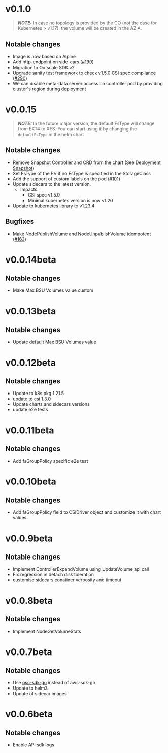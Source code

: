 # v0.1.0
> **_NOTE:_** In case no topology is provided by the CO (not the case for Kubernetes > v1.17), the volume will be created in the AZ A.
## Notable changes
* Image is now based on Alpine 
* Add http-endpoint on side-cars ([#190](https://github.com/outscale-dev/osc-bsu-csi-driver/pull/190))
* Migration to Outscale SDK v2
* Upgrade sanity test framework to check v1.5.0 CSI spec compliance ([#290](https://github.com/outscale-dev/osc-bsu-csi-driver/issues/284)) 
* We can disable meta-data server access on controller pod by providing cluster's region during deployment
# v0.0.15
> **_NOTE:_** In the future major version, the default FsType will change from EXT4 to XFS. You can start using it by changing the `defaultFsType` in the helm chart
## Notable changes
* Remove Snapshot Controller and CRD from the chart (See [Deployment Snapshot](https://kubernetes-csi.github.io/docs/snapshot-controller.html#deployment))
* Set FsType of the PV if no FsType is specified in the StorageClass
* Add the support of custom labels on the pod ([#101](https://github.com/outscale-dev/osc-bsu-csi-driver/pull/101))
* Update sidecars to the latest version. 
  * Impacts:
    * CSI spec v1.5.0
    * Minimal kubernetes version is now v1.20
* Update to kubernetes library to v1.23.4
## Bugfixes
* Make NodePublishVolume and NodeUnpublishVolume idempotent ([#163](https://github.com/outscale-dev/osc-bsu-csi-driver/pull/163))
# v0.0.14beta
## Notable changes
* Make Max BSU Volumes value custom

# v0.0.13beta
## Notable changes
* Update default Max BSU Volumes value

# v0.0.12beta
## Notable changes
* Update to k8s pkg 1.21.5
* update to csi 1.3.0
* Update charts and sidecars versions
* update e2e tests

# v0.0.11beta
## Notable changes
* Add fsGroupPolicy specific e2e test

# v0.0.10beta
## Notable changes
* Add fsGroupPolicy field to CSIDriver object and customize it with chart values

# v0.0.9beta
## Notable changes
* Implement ControllerExpandVolume using UpdateVolume api call
* Fix regression in detach disk toleration
* customise sidecars conatiner verbosity and timeout

# v0.0.8beta
## Notable changes
* Implement NodeGetVolumeStats

# v0.0.7beta
## Notable changes
* Use [osc-sdk-go](https://github.com/outscale/osc-sdk-go) instead of aws-sdk-go
* Update to helm3
* Update of sidecar images

# v0.0.6beta
## Notable changes
* Enable API sdk logs 


